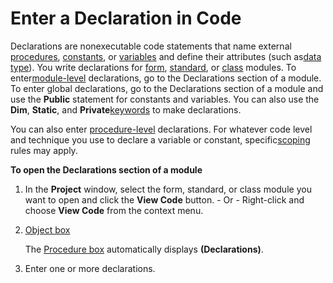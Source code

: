 
# Enter a Declaration in Code

Declarations are nonexecutable code statements that name external [procedures](b8bdf64f-5920-1ae9-16d0-b26d09524a30.md), [constants](b8bdf64f-5920-1ae9-16d0-b26d09524a30.md), or [variables](b8bdf64f-5920-1ae9-16d0-b26d09524a30.md) and define their attributes (such as[data type](b8bdf64f-5920-1ae9-16d0-b26d09524a30.md)). You write declarations for [form](b8bdf64f-5920-1ae9-16d0-b26d09524a30.md), [standard](b8bdf64f-5920-1ae9-16d0-b26d09524a30.md), or [class](b8bdf64f-5920-1ae9-16d0-b26d09524a30.md) modules. To enter[module-level](b8bdf64f-5920-1ae9-16d0-b26d09524a30.md) declarations, go to the Declarations section of a module. To enter global declarations, go to the Declarations section of a module and use the **Public** statement for constants and variables. You can also use the **Dim**, **Static**, and **Private**[keywords](b8bdf64f-5920-1ae9-16d0-b26d09524a30.md) to make declarations.

You can also enter [procedure-level](b8bdf64f-5920-1ae9-16d0-b26d09524a30.md) declarations. For whatever code level and technique you use to declare a variable or constant, specific[scoping](b8bdf64f-5920-1ae9-16d0-b26d09524a30.md) rules may apply.

 **To open the Declarations section of a module**



1. In the  **Project** window, select the form, standard, or class module you want to open and click the **View Code** button. - Or - Right-click and choose **View Code** from the context menu.
    
2. [Object box](b8bdf64f-5920-1ae9-16d0-b26d09524a30.md)
    
    The [Procedure box](b8bdf64f-5920-1ae9-16d0-b26d09524a30.md) automatically displays **(Declarations)**.
    
3. Enter one or more declarations.
    

